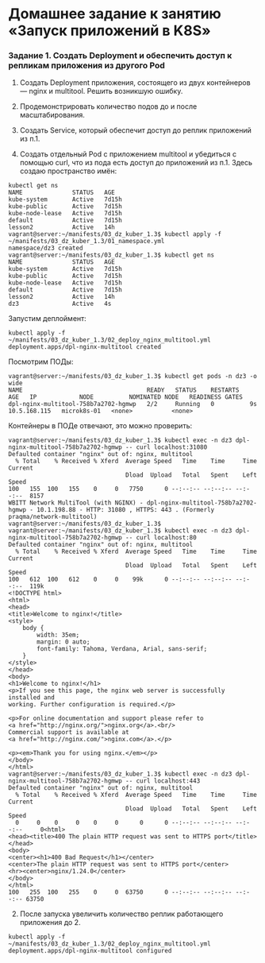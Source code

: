 # Домашнее задание к занятию «Запуск приложений в K8S»
### Задание 1. Создать Deployment и обеспечить доступ к репликам приложения из другого Pod
1) Создать Deployment приложения, состоящего из двух контейнеров — nginx и multitool. Решить возникшую ошибку.



3) Продемонстрировать количество подов до и после масштабирования.

4) Создать Service, который обеспечит доступ до реплик приложений из п.1.

5) Создать отдельный Pod с приложением multitool и убедиться с помощью curl, что из пода есть доступ до приложений из п.1.
Здесь создаю пространство имён:
```
kubectl get ns
NAME              STATUS   AGE
kube-system       Active   7d15h
kube-public       Active   7d15h
kube-node-lease   Active   7d15h
default           Active   7d15h
lesson2           Active   14h
vagrant@server:~/manifests/03_dz_kuber_1.3$ kubectl apply -f ~/manifests/03_dz_kuber_1.3/01_namespace.yml
namespace/dz3 created
vagrant@server:~/manifests/03_dz_kuber_1.3$ kubectl get ns
NAME              STATUS   AGE
kube-system       Active   7d15h
kube-public       Active   7d15h
kube-node-lease   Active   7d15h
default           Active   7d15h
lesson2           Active   14h
dz3               Active   4s
```
Запустим деплоймент:
```
kubectl apply -f ~/manifests/03_dz_kuber_1.3/02_deploy_nginx_multitool.yml
deployment.apps/dpl-nginx-multitool created
```
Посмотрим ПОДы:
```
vagrant@server:~/manifests/03_dz_kuber_1.3$ kubectl get pods -n dz3 -o wide
NAME                                   READY   STATUS    RESTARTS   AGE   IP            NODE          NOMINATED NODE   READINESS GATES
dpl-nginx-multitool-758b7a2702-hgmwp   2/2     Running   0          9s    10.5.168.115   microk8s-01   <none>           <none>
```
Контейнеры в ПОДе отвечают, это можно проверить:
```
vagrant@server:~/manifests/03_dz_kuber_1.3$ kubectl exec -n dz3 dpl-nginx-multitool-758b7a2702-hgmwp -- curl localhost:31080
Defaulted container "nginx" out of: nginx, multitool
  % Total    % Received % Xferd  Average Speed   Time    Time     Time  Current
                                 Dload  Upload   Total   Spent    Left  Speed
100   155  100   155    0     0   7750      0 --:--:-- --:--:-- --:--:--  8157
WBITT Network MultiTool (with NGINX) - dpl-nginx-multitool-758b7a2702-hgmwp - 10.1.198.88 - HTTP: 31080 , HTTPS: 443 . (Formerly praqma/network-multitool)
vagrant@server:~/manifests/03_dz_kuber_1.3$
vagrant@server:~/manifests/03_dz_kuber_1.3$ kubectl exec -n dz3 dpl-nginx-multitool-758b7a2702-hgmwp -- curl localhost:80
Defaulted container "nginx" out of: nginx, multitool
  % Total    % Received % Xferd  Average Speed   Time    Time     Time  Current
                                 Dload  Upload   Total   Spent    Left  Speed
100   612  100   612    0     0    99k      0 --:--:-- --:--:-- --:--:--  119k
<!DOCTYPE html>
<html>
<head>
<title>Welcome to nginx!</title>
<style>
    body {
        width: 35em;
        margin: 0 auto;
        font-family: Tahoma, Verdana, Arial, sans-serif;
    }
</style>
</head>
<body>
<h1>Welcome to nginx!</h1>
<p>If you see this page, the nginx web server is successfully installed and
working. Further configuration is required.</p>

<p>For online documentation and support please refer to
<a href="http://nginx.org/">nginx.org</a>.<br/>
Commercial support is available at
<a href="http://nginx.com/">nginx.com</a>.</p>

<p><em>Thank you for using nginx.</em></p>
</body>
</html>
vagrant@server:~/manifests/03_dz_kuber_1.3$ kubectl exec -n dz3 dpl-nginx-multitool-758b7a2702-hgmwp -- curl localhost:443
Defaulted container "nginx" out of: nginx, multitool
  % Total    % Received % Xferd  Average Speed   Time    Time     Time  Current
                                 Dload  Upload   Total   Spent    Left  Speed
  0     0    0     0    0     0      0      0 --:--:-- --:--:-- --:--:--     0<html>
<head><title>400 The plain HTTP request was sent to HTTPS port</title></head>
<body>
<center><h1>400 Bad Request</h1></center>
<center>The plain HTTP request was sent to HTTPS port</center>
<hr><center>nginx/1.24.0</center>
</body>
</html>
100   255  100   255    0     0  63750      0 --:--:-- --:--:-- --:--:-- 63750
```
2) После запуска увеличить количество реплик работающего приложения до 2.
```
kubectl apply -f ~/manifests/03_dz_kuber_1.3/02_deploy_nginx_multitool.yml
deployment.apps/dpl-nginx-multitool configured
```



